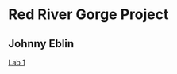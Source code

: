 # Red River Gorge Project
## Johnny Eblin
[Lab 1](hhttps://github.com/jseb223/rrg/blob/master/lab-01/index.html)
